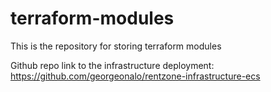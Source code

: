 # terraform-modules
This is the repository for storing terraform modules

Github repo link to the infrastructure deployment: https://github.com/georgeonalo/rentzone-infrastructure-ecs
